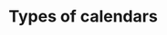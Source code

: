 # Types of calendars

<!-- https://docs.microsoft.com/en-us/dynamics365/customer-engagement/developer/types-calendars -->